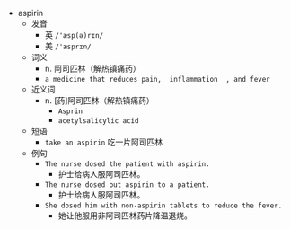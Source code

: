 - aspirin
  - 发音
    - 英 `/'æsp(ə)rɪn/`
    - 美 `/'æsprɪn/`
  - 词义
    - n. 阿司匹林（解热镇痛药）
    - `a medicine that reduces pain,  inflammation  , and fever`
  - 近义词
    - n. [药]阿司匹林（解热镇痛药）
      - `Asprin`
      - `acetylsalicylic acid`
  - 短语
    - `take an aspirin` 吃一片阿司匹林 
  - 例句
    - `The nurse dosed the patient with aspirin.`
      - 护士给病人服阿司匹林。
    - `The nurse dosed out aspirin to a patient.`
      - 护士给病人服阿司匹林。
    - `She dosed him with non-aspirin tablets to reduce the fever.`
      - 她让他服用非阿司匹林药片降温退烧。

